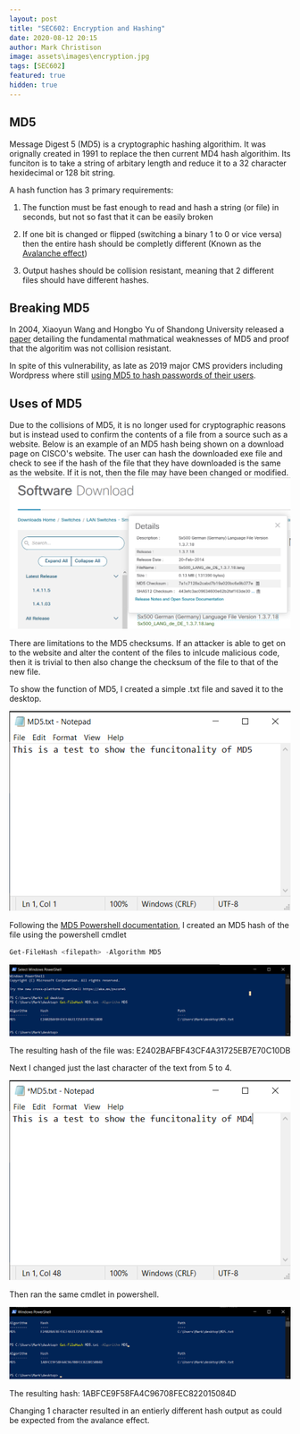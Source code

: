 ```yaml
---
layout: post
title: "SEC602: Encryption and Hashing"
date: 2020-08-12 20:15
author: Mark Christison
image: assets\images\encryption.jpg
tags: [SEC602]
featured: true
hidden: true
---
```


## MD5

Message Digest 5 (MD5) is a cryptographic hashing algorithim. It was orignally created in 1991 to replace the then current MD4 hash algorithim. Its funciton is to take a string of arbitary length and reduce it to a 32 character hexidecimal or 128 bit string.

A hash function has 3 primary requirements:

1. The function must be fast enough to read and hash a string (or file) in seconds, but not so fast that it can be easily broken

2. If one bit is changed or flipped (switching a binary 1 to 0 or vice versa) then the entire hash should be completly different (Known as the [Avalanche effect](https://tabroot.com/avalanche-effect/))

3. Output hashes should be collision resistant, meaning that 2 different files should have different hashes.

## Breaking MD5

In 2004, Xiaoyun Wang and Hongbo Yu of Shandong University released a [paper](http://merlot.usc.edu/csac-f06/papers/Wang05a.pdf) detailing the fundamental mathmatical weaknesses of MD5 and proof that the algoritim was not collision resistant.

In spite of this vulnerability, as late as 2019 major CMS providers including Wordpress where still [using MD5 to hash passwords of their users](https://www.zdnet.com/article/a-quarter-of-major-cmss-use-outdated-md5-as-the-default-password-hashing-scheme/).

## Uses of MD5

Due to the collisions of MD5, it is no longer used for cryptographic reasons but is instead used to confirm the contents of a file from a source such as a website. Below is an example of an MD5 hash being shown on a download page on CISCO's website. The user can hash the downloaded exe file and check to see if the hash of the file that they have downloaded is the same as the website. If it is not, then the file may have been changed or modified.
![MD5 Cisco](/assets/images/md5-5.png)

There are limitations to the MD5 checksums. If an attacker is able to get on to the website and alter the content of the files to inlcude malicious code, then it is trivial to then also change the checksum of the file to that of the new file.

To show the function of MD5, I created a simple .txt file and saved it to the desktop.

![MD5](/assets/images/md5-2.png)

Following the [MD5 Powershell documentation](https://docs.microsoft.com/en-us/powershell/module/microsoft.powershell.utility/get-filehash?view=powershell-7), I created an MD5 hash of the file using the powershell cmdlet

```powershell
Get-FileHash <filepath> -Algorithm MD5
```

![MD5](/assets/images/md5-1.png)

The resulting hash of the file was: E2402BAFBF43CF4A31725EB7E70C10DB

Next I changed just the last character of the text from 5 to 4.

![MD5](/assets/images/md5-3.png)

Then ran the same cmdlet in powershell.

![MD5](/assets/images/md5-4.png)

The resulting hash: 1ABFCE9F58FA4C96708FEC822015084D

Changing 1 character resulted in an entierly different hash output as could be expected from the avalance effect.
